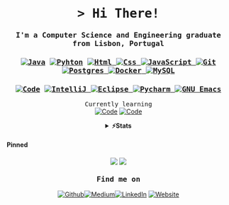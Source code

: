 <h1 align="center">
        <samp>&gt; Hi There!
        </samp>
        <h3 align="center"><samp>I'm a Computer Science and Engineering graduate from Lisbon, Portugal</samp></h3>
</h1>

<h3 align="center"><samp> <a 
href="https://github.com/Mogilev?tab=repositories" target="_blank"  rel="noreferrer"> <img alt="Java" src="https://img.shields.io/badge/Java-007396.svg?&style=flat-square&logo=java&logoColor=white"></a> <a 
href="https://github.com/Mogilev?tab=repositories" target="_blank"  rel="noreferrer"> <img alt="Pyhton" src="https://img.shields.io/badge/Python-FFD43B?style=flat-square&logo=python&logoColor=darkgreen"></a> <a 
href="https://github.com/Mogilev?tab=repositories" target="_blank"  rel="noreferrer"> <img alt="Html" src="https://img.shields.io/badge/-HTML5-E34F26?style=flat-square&logo=HTML5&logoColor=white"></a><a 
href="https://github.com/Mogilev?tab=repositories" target="_blank"  rel="noreferrer"> <img alt="Css" src="https://img.shields.io/badge/-CSS3-1572B6?style=flat-square&logo=CSS3&logoColor=white"></a><a 
href="https://github.com/Mogilev?tab=repositories" target="_blank"  rel="noreferrer"> <img alt="JavaScript" src="https://img.shields.io/badge/JavaScript-F7DF1E.svg?style=flat-square&logo=javascript&logoColor=black"></a><a 
href="https://github.com/Mogilev?tab=repositories" target="_blank"  rel="noreferrer"> <img alt="Git" src="https://img.shields.io/badge/-Git-F44D27?style=flat-square&logo=Git&logoColor=white"></a><a 
href="https://github.com/Mogilev?tab=repositories" target="_blank"  rel="noreferrer"> <img alt="Postgres" src="https://img.shields.io/badge/PostgreSQL-316192.svg?style=flat-square&logo=postgresql&logoColor=white"></a><a 
href="https://github.com/Mogilev?tab=repositories" target="_blank"  rel="noreferrer"> <img alt="Docker" src="https://img.shields.io/badge/-Docker-000?style=flat-square&logo=Docker"></a><a 
href="https://github.com/Mogilev?tab=repositories" target="_blank"  rel="noreferrer"> <img alt="MySQL" src="https://img.shields.io/badge/-MySQL-4479A1?style=flat-square&logo=MySQL&logoColor=ffffff"></a>

</samp></h3>

<h3 align="center"><samp> <a 
href="https://github.com/Mogilev?tab=repositories" target="_blank"  rel="noreferrer"> <img alt="Code" src="https://img.shields.io/badge/-Visual%20Studio%20Code-23A9F2?style=flat-square&logo=Visual%20Studio%20Code&logoColor=white"></a> <a 
href="https://github.com/mogilev?tab=repositories&q=&type=&language=java&sort=" target="_blank"  rel="noreferrer"><img alt="IntelliJ" src="https://img.shields.io/badge/IntelliJ%20IDEA-000000.svg?&style=flat-square&logo=intellij-idea"></a><a 
href="https://github.com/Mogilev?tab=repositories" target="_blank"  rel="noreferrer"> <img alt="Eclipse" src="https://img.shields.io/badge/Eclipse-2C2255.svg?&style=flat-square&logo=eclipse"></a><a 
href="https://github.com/search?q=user%Mogilev+language%3Apython" target="_blank"  rel="noreferrer"> <img alt="Pycharm" src="https://img.shields.io/badge/PYcharm-000000?style=flat-square&logo=pycharm"></a><a 
href="https://github.com/Mogilev?tab=repositories" target="_blank"  rel="noreferrer"> <img alt="GNU Emacs" src="https://img.shields.io/badge/-Emacs-7F5AB6?style=flat-square&logo=gnuemacs&logoColor=white"></a>
</samp></h3>


<p align="center">
<samp> Currently learning </samp><br>
<a href="https://github.com/Mogilev?tab=repositories" target="_blank"  rel="noreferrer"> <img alt="Code" src="https://img.shields.io/badge/-AWS-000?style=flat-square&logo=Amazon-AWS&logoColor=F90"></a>
<a href="https://github.com/Mogilev?tab=repositories" target="_blank"  rel="noreferrer"> <img alt="Code" src="https://img.shields.io/badge/Linux-FCC624?style=flat-square&&logo=linux&logoColor=black"></a></p>
</samp>



<details align="center">
 <summary align="center"><b>⚡Stats</b></summary><br>
    <a href="https://github.com/Mogilev?tab=repositories" target="_blank"  rel="noreferrer"> <img alt="Code" src="https://github-readme-stats.vercel.app/api/top-langs/?username=mogilev&layout=compact&hide=HTML&count_private=True&theme=vue-dark"></a>
</details>



#### Pinned

<p align="center">
<a href="https://github.com/mogilev/SDPFinalProject">
  <img align="center" src="https://github-readme-stats.vercel.app/api/pin/?username=mogilev&repo=SDPFinalProject&theme=vue-dark" /></a>
<a href="https://github.com/mogilev/healthUnitOOP">
  <img align="center" src="https://github-readme-stats.vercel.app/api/pin/?username=mogilev&repo=healthUnitOOP&theme=vue-dark" /></a>
</p>

<h3 align="center"><samp>Find me on</samp></h3>


<p align="center"> <a 
href="https://github.com/mogilev" target="_blank" rel="noreferrer"><img alt="Github" src="https://img.shields.io/badge/-Github-black?style=flat-square&logo=github" /></a><a 
href="mailto:migl.duarte+ghrd@gmail.com" target="_blank" rel="noreferrer"><img alt="Medium" src="https://img.shields.io/badge/-Gmail-d14836?style=flat-square&logo=Gmail&logoColor=white" /></a><a 
href="https://www.linkedin.com/in/migueldcalves" target="_blank" rel="noreferrer"><img alt="LinkedIn" src="https://img.shields.io/badge/-LinkedIn-blue?style=flat-square&logo=Linkedin&logoColor=white" /></a> <a 
href="https://mogilev.github.io/" target="_blank" rel="noreferrer"><img alt="Website" src="https://img.shields.io/badge/Website-3b5998?style=flat-square&logo=google-chrome&logoColor=white" /></a> 
<br>

</p>
